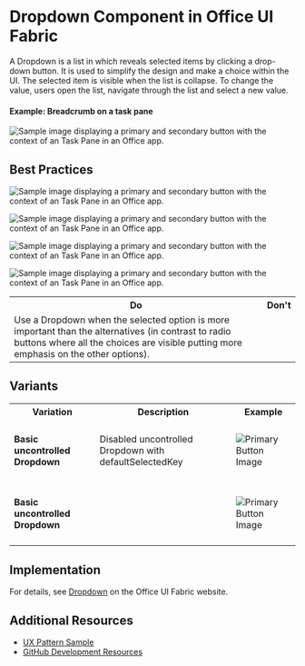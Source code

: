 # Dropdown Component in Office UI Fabric

A Dropdown is a list in which reveals selected items by clicking a drop-down button. It is used to simplify the design and make a choice within the UI. The selected item is visible when the list is collapse. To change the value, users open the list, navigate through the list and select a new value.
  
#### Example: Breadcrumb on a task pane

![Sample image displaying a primary and secondary button with the context of an Task Pane in an Office app.](../images/exampleButton@450.pn)

## Best Practices

![Sample image displaying a primary and secondary button with the context of an Task Pane in an Office app.](../images/buttonUsage-01.pn)

![Sample image displaying a primary and secondary button with the context of an Task Pane in an Office app.](../images/buttonUsage-01.pn)

![Sample image displaying a primary and secondary button with the context of an Task Pane in an Office app.](../images/buttonUsage-01.pn)

![Sample image displaying a primary and secondary button with the context of an Task Pane in an Office app.](../images/buttonUsage-01.pn)

<table>
    <tr>
        <th>Do</th>
        <th>Don't</th>
    </tr>
    <tr>
        <td>Use a Dropdown when the selected option is more important than the alternatives (in contrast to radio buttons where all the choices are visible putting more emphasis on the other options).</td>
        <td></td>
    </tr>
</table>

## Variants

<table>
    <tr>
        <th>Variation</th>
        <th>Description</th>
        <th>Example</th>
    </tr>
    <tr>
        <td><h4>Basic uncontrolled Dropdown<h4></td>
        <td>Disabled uncontrolled Dropdown with defaultSelectedKey</td>
        <td><img src="../images/primary.pn" alt="Primary Button Image" ></td>
    </tr>
    <tr>
        <td><h4>Basic uncontrolled Dropdown<h4></td>
        <td></td>
        <td><img src="../images/primary.pn" alt="Primary Button Image" ></td>
    </tr>
</table>

## Implementation

For details, see [Dropdown](https://dev.office.com/fabric#/components/dropdown) on the Office UI Fabric website.

## Additional Resources
* [UX Pattern Sample](https://office.visualstudio.com/DefaultCollection/OC/_git/GettingStarted-FabricReact)
* [GitHub Development Resources](https://github.com/OfficeDev/Office-Add-in-UX-Design-Patterns-Code)